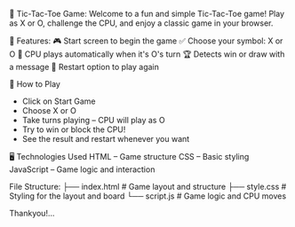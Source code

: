 📌 Tic-Tac-Toe Game:
Welcome to a fun and simple Tic-Tac-Toe game!
Play as X or O, challenge the CPU, and enjoy a classic game in your browser.

🧠 Features:
🎮 Start screen to begin the game
✅ Choose your symbol: X or O
🧠 CPU plays automatically when it's O's turn
🏆 Detects win or draw with a message
🔁 Restart option to play again

🚀 How to Play
- Click on Start Game
- Choose X or O
- Take turns playing – CPU will play as O
- Try to win or block the CPU!
- See the result and restart whenever you want

🖥️ Technologies Used
HTML – Game structure
CSS – Basic styling 
JavaScript – Game logic and interaction

File Structure:
├── index.html       # Game layout and structure
├── style.css        # Styling for the layout and board
└── script.js        # Game logic and CPU moves

Thankyou!...
